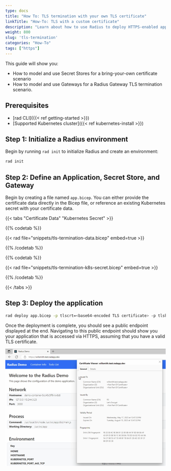 ```yaml
---
type: docs
title: "How To: TLS termination with your own TLS certificate"
linkTitle: "How-To: TLS with a custom certificate"
description: "Learn about how to use Radius to deploy HTTPS-enabled application with a TLS certificate" 
weight: 800
slug: 'tls-termination'
categories: "How-To"
tags: ["https"]
---
```


This guide will show you:

- How to model and use Secret Stores for a bring-your-own certificate scenario
- How to model and use Gateways for a Radius Gateway TLS termination scenario.

## Prerequisites

- [rad CLI]({{< ref getting-started >}})
- [Supported Kubernetes cluster]({{< ref kubernetes-install >}})

## Step 1: Initialize a Radius environment

Begin by running `rad init` to initialize Radius and create an environment:

```sh
rad init
```

## Step 2: Define an Application, Secret Store, and Gateway

Begin by creating a file named `app.bicep`. You can either provide the certificate data directly in the Bicep file, or reference an existing Kubernetes secret with your certificate data.

{{< tabs "Certificate Data" "Kubernetes Secret" >}}

{{% codetab %}}

{{< rad file="snippets/tls-termination-data.bicep" embed=true >}}

{{% /codetab %}}

{{% codetab %}}

{{< rad file="snippets/tls-termination-k8s-secret.bicep" embed=true >}}

{{% /codetab %}}

{{< /tabs >}}

## Step 3: Deploy the application

```sh
rad deploy app.bicep -p tlscrt=<base64-encoded TLS certificate> -p tlskey=<base64-encoded TLS certificate private key>
```

Once the deployment is complete, you should see a public endpoint displayed at the end. Navigating to this public endpoint should show you your application that is accessed via HTTPS, assuming that you have a valid TLS certificate.

<img src="https-app.png" alt="View TLS certificate" width=700 />
